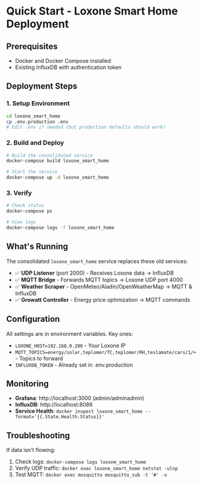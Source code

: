 # Quick Start - Loxone Smart Home Deployment

## Prerequisites
- Docker and Docker Compose installed
- Existing InfluxDB with authentication token

## Deployment Steps

### 1. Setup Environment
```bash
cd loxone_smart_home
cp .env.production .env
# Edit .env if needed (but production defaults should work)
```

### 2. Build and Deploy
```bash
# Build the consolidated service
docker-compose build loxone_smart_home

# Start the service
docker-compose up -d loxone_smart_home
```

### 3. Verify
```bash
# Check status
docker-compose ps

# View logs
docker-compose logs -f loxone_smart_home
```

## What's Running

The consolidated `loxone_smart_home` service replaces these old services:
- ✅ **UDP Listener** (port 2000) - Receives Loxone data → InfluxDB
- ✅ **MQTT Bridge** - Forwards MQTT topics → Loxone UDP port 4000
- ✅ **Weather Scraper** - OpenMeteo/Aladin/OpenWeatherMap → MQTT & InfluxDB
- ✅ **Growatt Controller** - Energy price optimization → MQTT commands

## Configuration

All settings are in environment variables. Key ones:
- `LOXONE_HOST=192.168.0.200` - Your Loxone IP
- `MQTT_TOPICS=energy/solar,teplomer/TC,teplomer/RH,teslamate/cars/1/+` - Topics to forward
- `INFLUXDB_TOKEN` - Already set in .env.production

## Monitoring

- **Grafana**: http://localhost:3000 (admin/adminadmin)
- **InfluxDB**: http://localhost:8086
- **Service Health**: `docker inspect loxone_smart_home --format='{{.State.Health.Status}}'`

## Troubleshooting

If data isn't flowing:
1. Check logs: `docker-compose logs loxone_smart_home`
2. Verify UDP traffic: `docker exec loxone_smart_home netstat -ulnp`
3. Test MQTT: `docker exec mosquitto mosquitto_sub -t '#' -v`